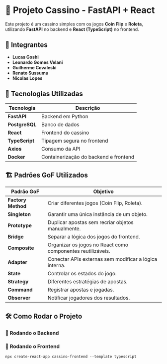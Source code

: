 # 🎰 Projeto Cassino - FastAPI + React

Este projeto é um cassino simples com os jogos **Coin Flip** e **Roleta**, utilizando **FastAPI** no backend e **React (TypeScript)** no frontend.

## 👥 Integrantes
- **Lucas Goshi**
- **Leonardo Gomes Velani**
- **Guilherme Covaleski**
- **Renato Sussumu**
- **Nicolas Lopes**

## 📌 Tecnologias Utilizadas

| Tecnologia  | Descrição |
|------------|--------------------------------|
| **FastAPI**    | Backend em Python |
| **PostgreSQL** | Banco de dados |
| **React**      | Frontend do cassino |
| **TypeScript** | Tipagem segura no frontend |
| **Axios**      | Consumo da API |
| **Docker**     | Containerização do backend e frontend |

## 🏗️ Padrões GoF Utilizados

| Padrão GoF      | Objetivo |
|----------------|------------------------------------------------|
| **Factory Method** | Criar diferentes jogos (Coin Flip, Roleta). |
| **Singleton** | Garantir uma única instância de um objeto. |
| **Prototype** | Duplicar apostas sem recriar objetos manualmente. |
| **Bridge** | Separar a lógica dos jogos do frontend. |
| **Composite** | Organizar os jogos no React como componentes reutilizáveis. |
| **Adapter** | Conectar APIs externas sem modificar a lógica interna. |
| **State** | Controlar os estados do jogo. |
| **Strategy** | Diferentes estratégias de apostas. |
| **Command** | Registrar apostas e jogadas. |
| **Observer** | Notificar jogadores dos resultados. |

## 🛠️ Como Rodar o Projeto

### 🔹 **Rodando o Backend**

### 🔹 **Rodando o Frontend**
```npx create-react-app cassino-frontend --template typescript``` 
